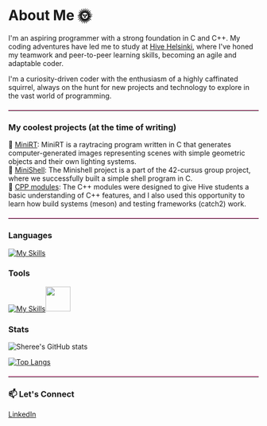 # About Me 🌞


I'm an aspiring programmer with a strong foundation in C and C++.
My coding adventures have led me to study at [Hive Helsinki]([https://www.hiveschool.io/](https://www.hive.fi/en/)), where I've honed my teamwork and peer-to-peer learning skills, becoming an agile and adaptable coder.

I'm a curiosity-driven coder with the enthusiasm of a highly caffinated squirrel, always on the hunt for new projects and technology to explore in the vast world of programming.


<hr style="border: 0; border-top: 1px solid #ff69b4; margin: 20px 0;">


### My coolest projects (at the time of writing)

🌟 [MiniRT](https://github.com/ShereeMorphett/MiniRT): MiniRT is a raytracing program written in C that generates computer-generated images representing scenes with simple geometric objects and their own lighting systems. <br>
🐚 [MiniShell](https://github.com/jboucher154/Eggshell): The Minishell project is a part of the 42-cursus group project, where we successfully built a simple shell program in C. <br>
🚀 [CPP modules](https://github.com/ShereeMorphett/libft_CPP): The C++ modules were designed to give Hive students a basic understanding of C++ features, and I also used this opportunity to learn how build systems (meson) and testing frameworks (catch2) work.


<hr style="border: 0; border-top: 1px solid #ff69b4; margin: 20px 0;">


### Languages

[![My Skills](https://skillicons.dev/icons?i=c,cpp,py)](https://skillicons.dev)
### Tools

[![My Skills](https://skillicons.dev/icons?i=github,vscode,cmake,docker)](https://skillicons.dev)<img height=50 src="https://cdn.jsdelivr.net/gh/devicons/devicon/icons/msdos/msdos-original.svg"/>

### Stats

![Sheree's GitHub stats](https://github-readme-stats.vercel.app/api?username=ShereeMorphett&theme=transparent&show_icons=true&hide_rank=true&hide_title=true)

[![Top Langs](https://github-readme-stats.vercel.app/api/top-langs/?username=ShereeMorphett&theme=transparent)](https://github.com/anuraghazra/github-readme-stats)


<hr style="border: 0; border-top: 1px solid #ff69b4; margin: 20px 0;">


### 📫 Let's Connect

[LinkedIn](https://www.linkedin.com/in/sheree-morphett)
